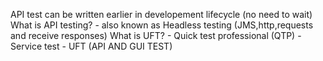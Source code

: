API test can be written earlier in developement lifecycle (no need to wait)
What is API testing?
    - also known as Headless testing (JMS,http,requests and receive responses)
What is UFT?
    - Quick test professional (QTP)
    - Service test
    - UFT (API AND GUI TEST)